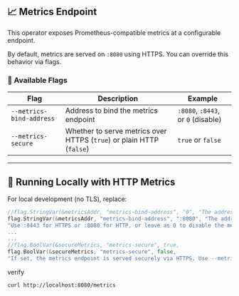 ## 📈 Metrics Endpoint

This operator exposes Prometheus-compatible metrics at a configurable endpoint.

By default, metrics are served on `:8080` using HTTPS. You can override this behavior via flags.

### 🔧 Available Flags

| Flag | Description | Example |
|------|-------------|---------|
| `--metrics-bind-address` | Address to bind the metrics endpoint | `:8080`, `:8443`, or `0` (disable) |
| `--metrics-secure` | Whether to serve metrics over HTTPS (`true`) or plain HTTP (`false`) | `true` or `false` |

---

## 🚀 Running Locally with HTTP Metrics

For local development (no TLS), replace:

```go
//flag.StringVar(&metricsAddr, "metrics-bind-address", "0", "The address the metrics endpoint binds to. "+
flag.StringVar(&metricsAddr, "metrics-bind-address", ":8080", "The address the metrics endpoint binds to. "+
"Use :8443 for HTTPS or :8080 for HTTP, or leave as 0 to disable the metrics service.")
...
...
//flag.BoolVar(&secureMetrics, "metrics-secure", true,
flag.BoolVar(&secureMetrics, "metrics-secure", false,
"If set, the metrics endpoint is served securely via HTTPS. Use --metrics-secure=false to use HTTP instead.")
```

verify

```bash
curl http://localhost:8080/metrics
```
